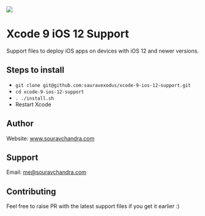 <img src="https://img.shields.io/badge/Platform-iOS%2012.3.2-brightgreen.svg?style=for-the-badge&logo=appveyor"/>

# Xcode 9 iOS 12 Support

Support files to deploy iOS apps on devices with iOS 12 and newer versions.

## Steps to install
- `git clone git@github.com:sauravexodus/xcode-9-ios-12-support.git`
- `cd xcode-9-ios-12-support`
- `. ./install.sh`
- Restart Xcode

## Author
Website: www.souravchandra.com

## Support
Email: me@souravchandra.com

## Contributing
Feel free to raise PR with the latest support files if you get it earlier :)
